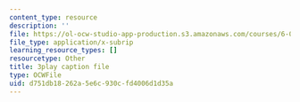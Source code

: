 ```yaml
---
content_type: resource
description: ''
file: https://ol-ocw-studio-app-production.s3.amazonaws.com/courses/6-01sc-introduction-to-electrical-engineering-and-computer-science-i-spring-2011/d751db18262a5e6c930cfd4006d1d35a_Y9r9dO7KQj4.vtt
file_type: application/x-subrip
learning_resource_types: []
resourcetype: Other
title: 3play caption file
type: OCWFile
uid: d751db18-262a-5e6c-930c-fd4006d1d35a
---
```

